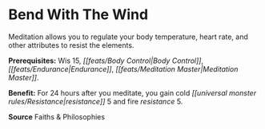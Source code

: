 ﻿---
cssclass: [feats]

---
# Bend With The Wind

Meditation allows you to regulate your body temperature, heart rate, and other attributes to resist the elements.

**Prerequisites:** Wis 15, _[[feats/Body Control|Body Control]]_, _[[feats/Endurance|Endurance]]_, _[[feats/Meditation Master|Meditation Master]]_.

**Benefit:** For 24 hours after you meditate, you gain cold _[[universal monster rules/Resistance|resistance]]_ 5 and fire _resistance_ 5.

**Source** Faiths & Philosophies
